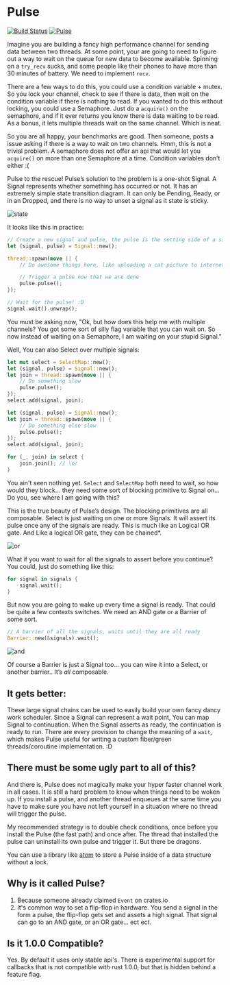 Pulse
=====
[![Build Status](https://travis-ci.org/slide-rs/pulse.svg?branch=master)](https://travis-ci.org/slide-rs/pulse)
[![Pulse](http://meritbadge.herokuapp.com/pulse)](https://crates.io/crates/pulse)

Imagine you are building a fancy high performance channel for sending data between two threads. At some point, your are going to need to figure out a way to wait on the queue for new data to become available. Spinning on a `try_recv` sucks, and some people like their phones to have more than 30 minutes of battery. We need to implement `recv`.

There are a few ways to do this, you could use a condition variable + mutex. So you lock your channel, check to see if there is data, then wait on the condition variable if there is nothing to read. If you wanted to do this without locking, you could use a Semaphore. Just do a `acquire()` on the semaphore, and if it ever returns you know there is data waiting to be read. As a bonus, it lets multiple threads wait on the same channel. Which is neat.

So you are all happy, your benchmarks are good. Then someone, posts a issue asking if there is a way to wait on two channels. Hmm, this is not a trivial problem. A semaphore does not offer an api that would let you `acquire()` on more than one Semaphore at a time. Condition variables don’t either :(

Pulse to the rescue! Pulse’s solution to the problem is a one-shot Signal. A Signal represents whether something has occurred or not. It has an extremely simple state transition diagram. It can only be Pending, Ready, or in an Dropped, and there is no way to unset a signal as it state is sticky.

![state](https://raw.githubusercontent.com/csherratt/pulse/master/.images/states.png)

It looks like this in practice:

```rust
// Create a new signal and pulse, the pulse is the setting side of a signal
let (signal, pulse) = Signal::new();

thread::spawn(move || {
    // Do awesome things here, like uploading a cat picture to internet

    // Trigger a pulse now that we are done
    pulse.pulse();
});

// Wait for the pulse! :D
signal.wait().unwrap();
```

You must be asking now, "Ok, but how does this help me with multiple channels? You got some sort of silly flag variable that you can wait on. So now instead of waiting on a Semaphore, I am waiting on your stupid Signal."

Well, You can also Select over multiple signals:

```rust
let mut select = SelectMap::new();
let (signal, pulse) = Signal::new();
let join = thread::spawn(move || {
    // Do something slow
    pulse.pulse();
});
select.add(signal, join);

let (signal, pulse) = Signal::new();
let join = thread::spawn(move || {
    // Do something else slow
    pulse.pulse();
});
select.add(signal, join);

for (_, join) in select {
    join.join(); // \o/
}
```

You ain't seen nothing yet. `Select` and `SelectMap` both need to wait, so how would they block... they need some sort of blocking primitive to Signal on... Do you, see where I am going with this?

This is the true beauty of Pulse’s design. The blocking primitives are all composable. Select is just waiting on one or more Signals. It will assert its pulse once any of the signals are ready. This is much like an Logical OR gate. And Like a logical OR gate, they can be chained*.

![or](https://raw.githubusercontent.com/csherratt/pulse/master/.images/or_gate.png)

What if you want to wait for all the signals to assert before you continue? You could, just do something like this:

```rust
for signal in signals {
    signal.wait();
}
```

But now you are going to wake up every time a signal is ready. That could be quite a few contexts switches. We need an AND gate or a Barrier of some sort.

```rust
// A barrier of all the signals, waits until they are all ready
Barrier::new(&signals).wait();
```

![and](https://raw.githubusercontent.com/csherratt/pulse/master/.images/and_gate.png)

Of course a Barrier is just a Signal too... you can wire it into a Select, or another barrier.. It’s _all_ composable.

It gets better:
---------------

These large signal chains can be used to easily build your own fancy dancy work scheduler. Since a Signal can represent a wait point, You can map Signal to continuation. When the Signal asserts as ready, the continuation is ready to run. There are every provision to change the meaning of a `wait`, which makes Pulse useful for writing a custom fiber/green threads/coroutine implementation. :D

There must be some ugly part to all of this?
--------------------------------------------

And there is, Pulse does not magically make your hyper faster channel work in all cases. It is still a hard problem to know when things need to be woken up. If you install a pulse, and another thread enqueues at the same time you have to make sure you have not left yourself in a situation where no thread will trigger the pulse. 

My recommended strategy is to double check conditions, once before you install the Pulse (the fast path) and once after. The thread that installed the pulse can uninstall its own pulse and trigger it. But there be dragons.

You can use a library like [atom](https://github.com/csherratt/atom) to store a Pulse inside of a data structure without a lock.

Why is it called Pulse?
-----------------------

 1. Because someone already claimed `Event` on crates.io
 2. It's common way to set a flip-flop in hardware. You send a signal in the form a pulse, the flip-flop gets set and assets a high signal.
That signal can go to an AND gate, or an OR gate... ect ect.

Is it 1.0.0 Compatible?
------------------------

Yes. By default it uses only stable api's. There is experimental support for callbacks that is not compatible with rust 1.0.0, but that is hidden behind a feature flag.
